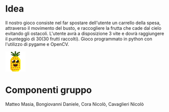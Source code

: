 # Idea
Il nostro gioco consiste nel far spostare dell'utente un carrello della spesa, attraverso il movimento del busto, e raccogliere la frutta che cade dal cielo evitando gli ostacoli. L'utente avrà a disposizione 3 vite e dovrà raggiungere il punteggio di 30(30 frutti raccolti).
Gioco programmato in python con l'utilizzo di pygame e OpenCV.






![Ananas](https://github.com/NameNotFound-PCTO/Game/blob/main/pixel_art/ananasFinal.png)







# Componenti gruppo
Matteo Masia, Bongiovanni Daniele, Cora Nicolò, Cavaglieri Nicolò
